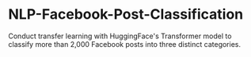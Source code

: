 # NLP-Facebook-Post-Classification
Conduct transfer learning with HuggingFace's Transformer model to classify more than 2,000 Facebook posts into three distinct categories.
